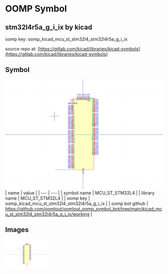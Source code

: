 # OOMP Symbol  
## stm32l4r5a_g_i_ix  by kicad  
  
oomp key: oomp_kicad_mcu_st_stm32l4_stm32l4r5a_g_i_ix  
  
source repo at: [https://gitlab.com/kicad/libraries/kicad-symbols](https://gitlab.com/kicad/libraries/kicad-symbols)  
## Symbol  
  
[![working.png](working_600.png)](working.png)  
| name | value | 
| --- | --- | 
| symbol name | MCU_ST_STM32L4 | 
| library name | MCU_ST_STM32L4 | 
| oomp key | oomp_kicad_mcu_st_stm32l4_stm32l4r5a_g_i_ix | 
| oomp bot github | https://github.com/oomlout/oomlout_oomp_symbol_bot/tree/main/kicad_mcu_st_stm32l4_stm32l4r5a_g_i_ix/working | 
## Images  
  
[![working.png](working_140.png)](working.png)  
